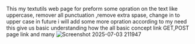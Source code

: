This my textutils web page for preform some opration on the text like uppercase, remover all punctuation ,remove extra spase, change in to upper case in future i will add some more opration according to my need 
this give us basic understanding how the all basic concept link GET,POST page link and many 
![Screenshot 2025-07-03 211947](https://github.com/user-attachments/assets/e99845fa-040c-4452-8983-286e9f22b8dd)
